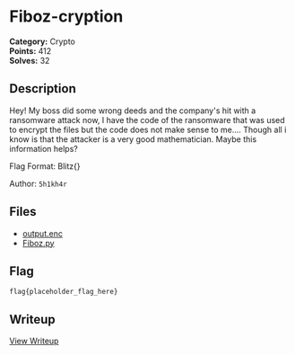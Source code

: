 # Fiboz-cryption

**Category:** Crypto  
**Points:** 412  
**Solves:** 32  

## Description

Hey! My boss did some wrong deeds and the company's hit with a ransomware attack now, I have the code of the ransomware that was used to encrypt the files but the code does not make sense to me.... Though all i know is that the attacker is a very good mathematician. Maybe this information helps?

Flag Format: Blitz{}

Author: `5h1kh4r`

## Files

- [output.enc](https://github.com/1nv1sibl3/BlitzCTF-2025/blob/main/files/2ee04808b4ca0fcafc10ee442917e3ab/output.enc)
- [Fiboz.py](https://github.com/1nv1sibl3/BlitzCTF-2025/blob/main/files/2ce1174bc188c691432ca0a0058e386f/Fiboz.py)

## Flag

```
flag{placeholder_flag_here}
```

## Writeup

[View Writeup](https://github.com/1nv1sibl3/BlitzCTF-2025/blob/main/writeups/Fiboz-cryption_writeup.md)
